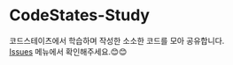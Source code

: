 # CodeStates-Study
코드스테이츠에서 학습하며 작성한 소소한 코드를 모아 공유합니다.  
[Issues] 메뉴에서 확인해주세요.😊😊

[Issues]: https://github.com/jangwonyoon/CodeStates-Study/issues
